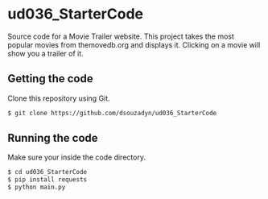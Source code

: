 # ud036_StarterCode
Source code for a Movie Trailer website. This project takes the most popular movies from themovedb.org and displays it. Clicking on a movie will show you a trailer of it.

## Getting the code

Clone this repository using Git.

```sh
$ git clone https://github.com/dsouzadyn/ud036_StarterCode
```

## Running the code

Make sure your inside the code directory.
```sh
$ cd ud036_StarterCode
$ pip install requests
$ python main.py
```

